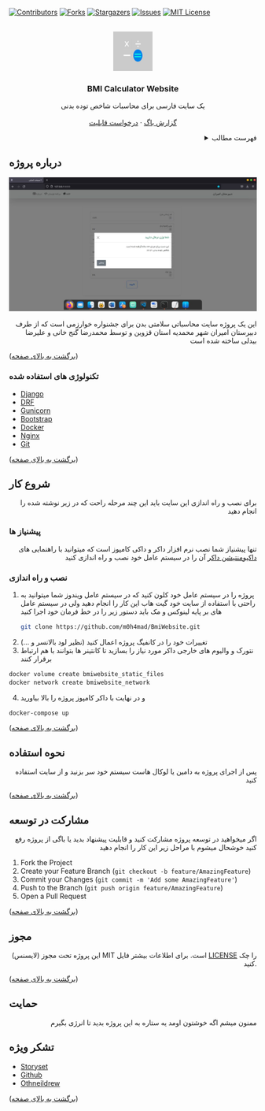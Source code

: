 <div id="top"></div>

<!--  -->

<!-- PROJECT SHIELDS -->
<!--
*** I'm using markdown "reference style" links for readability.
*** Reference links are enclosed in brackets [ ] instead of parentheses ( ).
*** See the bottom of this document for the declaration of the reference variables
*** for contributors-url, forks-url, etc. This is an optional, concise syntax you may use.
*** https://www.markdownguide.org/basic-syntax/#reference-style-links
-->
[![Contributors][contributors-shield]][contributors-url]
[![Forks][forks-shield]][forks-url]
[![Stargazers][stars-shield]][stars-url]
[![Issues][issues-shield]][issues-url]
[![MIT License][license-shield]][license-url]



<!-- PROJECT LOGO -->
<br />
<div align="center">
  <a href="https://github.com/m0h4mad/BmiWebsite">
    <img src="static/images/icon.png" alt="Logo" width="80" height="80">
  </a>

  <h3 align="center">BMI Calculator Website</h3>

  <p align="center">
    یک سایت فارسی برای محاسبات شاخص توده بدنی
    <br />
    <br />
    <a href="https://github.com/m0h4mad/BmiWebsite/issues">گزارش باگ</a>
    ·
    <a href="https://github.com/m0h4mad/BmiWebsite/issues">درخواست قابلیت</a>
  </p>
</div>



<!-- TABLE OF CONTENTS -->
<details align="right">
  <summary>فهرست مطالب</summary>
  <ol>
    <li>
      <a href="#درباره-پروژه">درباره پروژه</a>
      <ul>
        <li><a href="#تکنولوژی-های-استفاده-شده">تکنولوژی های استفاده شده</a></li>
      </ul>
    </li>
    <li>
      <a href="#شروع-کار">شروع کار</a>
      <ul>
        <li><a href="#پیشنیاز-ها">پیشنیاز ها</a></li>
        <li><a href="#نصب-و-راه-اندازی">نصب و راه اندازی</a></li>
      </ul>
    </li>
    <li><a href="#نحوه-استفاده">نحوه استفاده</a></li>
    <li><a href="#مشارکت-در-توسعه">مشارکت در توسعه</a></li>
    <li><a href="#مجوز">مجوز</a></li>
    <li><a href="#حمایت">حمایت</a></li>
    <li><a href="#تشکر-ویژه">تشکر ویژه</a></li>
  </ol>
</details>



<!-- ABOUT THE PROJECT -->
## درباره پروژه

<img src="static/images/demo.jpg" alt="Project Screenshot"><br>

<p align="right">
این یک پروژه سایت محاسباتی سلامتی بدن برای جشنواره خوارزمی است که از طرف دبیرستان امیران شهر محمدیه استان قزوین و توسط محمدرضا گنج خانی و علیرضا بیدلی ساخته شده است
</p>
<p align="left">(<a href="#top">برگشت به بالای صفحه</a>)</p>



### تکنولوژی های استفاده شده

* [Django](https://docs.djangoproject.com/)
* [DRF](https://docs.django-rest-framework.org/)
* [Gunicorn](https://gunicorn.org/)
* [Bootstrap](https://getbootstrap.com/)
* [Docker](https://docker.com/)
* [Nginx](https://nginx.com)
* [Git](https://git-scm.comd)

<p align="left">(<a href="#top">برگشت به بالای صفحه</a>)</p>



<!-- GETTING STARTED -->
## شروع کار

<p align="right">
برای نصب و راه اندازی این سایت باید این چند مرحله راحت که در زیر نوشته شده را انجام دهید
</p>

### پیشنیاز ها

<p align="right">
تنها پیشنیاز شما نصب نرم افزار داکر و داکی کامپوز است که میتوانید با راهنمایی های <a href="https://docs.docker.com">داکیومنتیشن داکر</a> آن را در سیستم عامل خود نصب و راه اندازی کنید
</p>

### نصب و راه اندازی

1. پروژه را در سیستم عامل خود کلون کنید که در سیستم عامل ویندوز شما میتوانید به راحتی با استفاده از سایت خود گیت هاب این کار را انجام دهید ولی در سیستم عامل های بر پایه لینوکس و مک باید دستور زیر را در خط فرمان خود اجرا کنید
   ```sh
   git clone https://github.com/m0h4mad/BmiWebsite.git
   ```
2. تغییرات خود را در کانفیگ پروژه اعمال کنید (نظیر لود بالانسر و ...)
3. نتورک و والیوم های خارجی داکر مورد نیاز را بسازید تا کانتینر ها بتوانند با هم ارتباط برقرار کنند
  ```sh
  docker volume create bmiwebsite_static_files
  docker network create bmiwebsite_network
  ```
4. و در نهایت با داکر کامپوز پروژه را بالا بیاورید
  ```sh
  docker-compose up
  ```

<p align="left">(<a href="#top">برگشت به بالای صفحه</a>)</p>



<!-- USAGE EXAMPLES -->
## نحوه استفاده

<p align="right">
پس از اجرای پروژه به دامین یا لوکال هاست سیستم خود سر بزنید و از سایت استفاده کنید
</p>

<p align="left">(<a href="#top">برگشت به بالای صفحه</a>)</p>



<!-- CONTRIBUTING -->
## مشارکت در توسعه

<p align="right">
اگر میخواهید در توسعه پروژه مشارکت کنید و قابلیت پیشنهاد بدید یا باگی از پروژه رفع کنید خوشحال میشوم با مراحل زیر این کار را انجام دهید
</p>

1. Fork the Project
2. Create your Feature Branch (`git checkout -b feature/AmazingFeature`)
3. Commit your Changes (`git commit -m 'Add some AmazingFeature'`)
4. Push to the Branch (`git push origin feature/AmazingFeature`)
5. Open a Pull Request

<p align="left">(<a href="#top">برگشت به بالای صفحه</a>)</p>



<!-- LICENSE -->
## مجوز
<p align="right">
  این پروژه تحت مجوز (لایسنس) MIT است. برای اطلاعات بیشتر فایل <a href="LICENSE">LICENSE</a> را چک کنید.
</p>
<p align="left">(<a href="#top">برگشت به بالای صفحه</a>)</p>



<!-- SUPPORT -->
## حمایت

<p align="right">
ممنون میشم اگه خوشتون اومد یه ستاره به این پروژه بدید تا انرژی بگیرم
</p>


<!-- ACKNOWLEDGMENTS -->
## تشکر ویژه

* [Storyset](https://storyset.com)
* [Github](https://github.com)
* [Othneildrew](https://github.com/othneildrew/Best-README-Template)

<p align="left">(<a href="#top">برگشت به بالای صفحه</a>)</p>



<!-- MARKDOWN LINKS & IMAGES -->
<!-- https://www.markdownguide.org/basic-syntax/#reference-style-links -->
[contributors-shield]: https://img.shields.io/github/contributors/m0h4mad/BmiWebsite.svg?style=for-the-badge
[contributors-url]: https://github.com/m0h4mad/BmiWebsite/graphs/contributors
[forks-shield]: https://img.shields.io/github/forks/m0h4mad/BmiWebsite.svg?style=for-the-badge
[forks-url]: https://github.com/m0h4mad/BmiWebsite/network/members
[stars-shield]: https://img.shields.io/github/stars/m0h4mad/BmiWebsite.svg?style=for-the-badge
[stars-url]: https://github.com/m0h4mad/BmiWebsite/stargazers
[issues-shield]: https://img.shields.io/github/issues/m0h4mad/BmiWebsite.svg?style=for-the-badge
[issues-url]: https://github.com/m0h4mad/BmiWebsite/issues
[license-shield]: https://img.shields.io/github/license/m0h4mad/BmiWebsite.svg?style=for-the-badge
[license-url]: https://github.com/m0h4mad/BmiWebsite/blob/master/LICENSE
